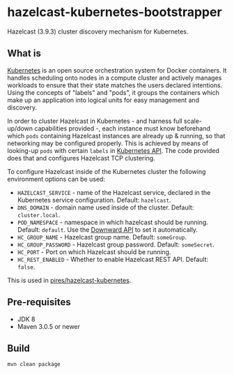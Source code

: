 hazelcast-kubernetes-bootstrapper
=================================

Hazelcast (3.9.3) cluster discovery mechanism for Kubernetes.

## What is

[Kubernetes](http://kubernetes.io) is an open source orchestration system for Docker containers. It handles scheduling onto nodes in a compute cluster and actively manages workloads to ensure that their state matches the users declared intentions. Using the concepts of "labels" and "pods", it groups the containers which make up an application into logical units for easy management and discovery.

In order to cluster Hazelcast in Kubernetes - and harness full scale-up/down capabilities provided -, each instance must know beforehand which ```pods``` containing Hazelcast instances are already up & running, so that networking may be configured properly. This is achieved by means of looking-up ```pods``` with certain ```labels``` in [Kubernetes API](https://github.com/GoogleCloudPlatform/kubernetes/blob/master/docs/accessing_the_api.md).
The code provided does that and configures Hazelcast TCP clustering.

To configure Hazelcast inside of the Kubernetes cluster the following environment options can be used:

* `HAZELCAST_SERVICE` - name of the Hazelcast service, declared in the Kubernetes service configuration. Default: `hazelcast`.
* `DNS_DOMAIN` - domain name used inside of the cluster. Default: `cluster.local`.
* `POD_NAMESPACE` - namespace in which hazelcast should be running. Default: `default`. Use the [Downward API](https://github.com/GoogleCloudPlatform/kubernetes/blob/master/docs/downward_api.md) to set it automatically.
* `HC_GROUP_NAME` - Hazelcast group name. Default: `someGroup`.
* `HC_GROUP_PASSWORD` - Hazelcast group password. Default: `someSecret`.
* `HC_PORT` - Port on which Hazelcast should be running.
* `HC_REST_ENABLED` - Whether to enable Hazelcast REST API. Default: `false`.

This is used in [pires/hazelcast-kubernetes](https://github.com/pires/hazelcast-kubernetes).

## Pre-requisites

* JDK 8
* Maven 3.0.5 or newer

## Build

```
mvn clean package
```
